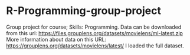 # R-Programming-group-project
Group project for course; Skills: Programming.
Data can be downloaded from this url: https://files.grouplens.org/datasets/movielens/ml-latest.zip
More information about data on this URL: https://grouplens.org/datasets/movielens/latest/
I loaded the full dataset.
